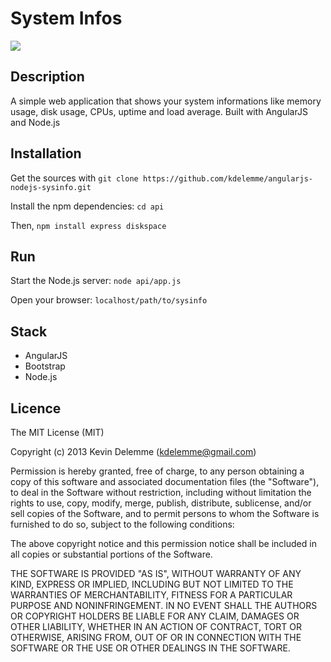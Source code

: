 # System Infos

![][screenshot]

## Description

A simple web application that shows your system informations like memory usage, disk usage, CPUs, uptime and load average.
Built with AngularJS and Node.js


## Installation

Get the sources with `git clone https://github.com/kdelemme/angularjs-nodejs-sysinfo.git`

Install the npm dependencies: `cd api`

Then, `npm install express diskspace`

## Run

Start the Node.js server: `node api/app.js`

Open your browser: `localhost/path/to/sysinfo`

## Stack

* AngularJS
* Bootstrap
* Node.js

## Licence
The MIT License (MIT)

Copyright (c) 2013 Kevin Delemme (kdelemme@gmail.com)

Permission is hereby granted, free of charge, to any person obtaining a copy
of this software and associated documentation files (the "Software"), to deal
in the Software without restriction, including without limitation the rights
to use, copy, modify, merge, publish, distribute, sublicense, and/or sell
copies of the Software, and to permit persons to whom the Software is
furnished to do so, subject to the following conditions:

The above copyright notice and this permission notice shall be included in
all copies or substantial portions of the Software.

THE SOFTWARE IS PROVIDED "AS IS", WITHOUT WARRANTY OF ANY KIND, EXPRESS OR
IMPLIED, INCLUDING BUT NOT LIMITED TO THE WARRANTIES OF MERCHANTABILITY,
FITNESS FOR A PARTICULAR PURPOSE AND NONINFRINGEMENT. IN NO EVENT SHALL THE
AUTHORS OR COPYRIGHT HOLDERS BE LIABLE FOR ANY CLAIM, DAMAGES OR OTHER
LIABILITY, WHETHER IN AN ACTION OF CONTRACT, TORT OR OTHERWISE, ARISING FROM,
OUT OF OR IN CONNECTION WITH THE SOFTWARE OR THE USE OR OTHER DEALINGS IN
THE SOFTWARE.

[screenshot]: http://imageshack.com/a/img32/3924/8n5o.png
